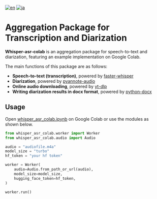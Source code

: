 [![en](https://img.shields.io/badge/lang-en-red.svg)](https://github.com/pneuly/whisper-asr-colab/blob/main/README.md)
[![ja](https://img.shields.io/badge/lang-ja-blue.svg)](https://github.com/pneuly/whisper-asr-colab/blob/main/README_ja.md)

# Aggregation Package for Transcription and Diarization
**Whisper-asr-colab** is an aggregation package for speech-to-text and diarization, featuring an example implementation on Google Colab.

The main functions of this package are as follows:
* **Speech-to-text (transcription)**, powered by [faster-whisper](https://github.com/SYSTRAN/faster-whisper)
* **Diarization**, powered by [pyannote-audio](https://github.com/pyannote/pyannote-audio)
* **Online audio downloading**, powered by [yt-dlp](https://github.com/yt-dlp/yt-dlp)
* **Writing diarization results in docx format**, powered by [python-docx](https://github.com/python-openxml/python-docx)

## Usage
Open [whisper_asr_colab.ipynb](https://github.com/pneuly/whisper-asr-colab/blob/main/whisper_asr_colab.ipynb) on Google Colab or use the modules as shown below.
```python
from whisper_asr_colab.worker import Worker
from whisper_asr_colab.audio import Audio

audio = "audiofile.m4a"
model_size = "turbo"
hf_token = "your hf token"

worker = Worker(
    audio=Audio.from_path_or_url(audio),
    model_size=model_size,
    hugging_face_token=hf_token,
)

worker.run()
```
